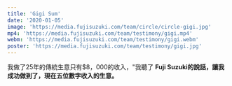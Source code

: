 ```yaml
---
title: 'Gigi Sum'
date: '2020-01-05'
image: 'https://media.fujisuzuki.com/team/circle/circle-gigi.jpg'
mp4: 'https://media.fujisuzuki.com/team/testimony/gigi.mp4'
webm: 'https://media.fujisuzuki.com/team/testimony/gigi.webm'
poster: 'https://media.fujisuzuki.com/team/testimony/gigi.jpg'
---
```

我做了25年的傳統生意只有$8，000的收入，"我聽了 **Fuji Suzuki的說話，讓我成功做到了，現在五位數字收入的生意。**